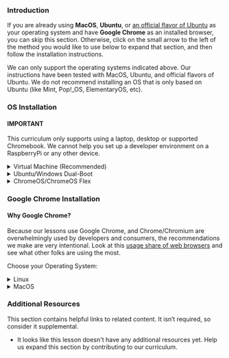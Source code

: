 ### Introduction

If you are already using **MacOS**, **Ubuntu**, or [an official flavor of Ubuntu](https://wiki.ubuntu.com/UbuntuFlavors) as your operating system and have **Google Chrome** as an installed browser, you can skip this section. Otherwise, click on the small arrow to the left of the method you would like to use below to expand that section, and then follow the installation instructions.

<div class="lesson-note" markdown="1">

We can only support the operating systems indicated above. Our instructions have been tested with MacOS, Ubuntu, and official flavors of Ubuntu. We do not recommend installing an OS that is only based on Ubuntu (like Mint, Pop!_OS, ElementaryOS, etc).

</div>

### OS Installation

#### IMPORTANT

This curriculum only supports using a laptop, desktop or supported Chromebook. We cannot help you set up a developer environment on a RaspberryPi or any other device.

<details markdown="block">
<summary class="dropDown-header">Virtual Machine (Recommended)
</summary>

Installing a Virtual Machine (VM) is the easiest and most reliable way to get started creating an environment for web development. A VM is an entire computer emulation that runs inside your current Operating System (OS), like Windows. The main drawback of a VM is that it can be slow because you’re essentially running two computers at the same time. We’ll do a few things to improve its performance.

### Step 1: Download VirtualBox and Xubuntu

Installing a VM is a simple process. This guide uses Oracle's VirtualBox program to create and run the VM. This program is open-source, free, and simple. What more can you ask for? Now, let's make sure we have everything downloaded and ready for installation.

#### IMPORTANT

Once you have completed these instructions, **you are expected to work entirely in the VM.** Maximize the window, add more virtual monitors if you have them, fire up the Internet Browser in the **Whisker Menu** ![The Whisker Menu Icon](https://cdn.statically.io/gh/TheOdinProject/curriculum/5d27ddb08c8cf3c553537deb6156a5c7f7aa1bac/foundations/installations/prerequisites/imgs/whisker_menu_icon.png) on the top left of the desktop. You should not be using anything outside of the VM while working on The Odin Project. If you feel like you have a good understanding after using the VM for a while, and or want to improve your experience, we recommend dual-booting Ubuntu, which there are instructions for below.

#### Step 1.1: Download VirtualBox

[Click here](https://www.virtualbox.org/wiki/Downloads "VirtualBox Downloads") and download VirtualBox for Windows hosts.

#### Step 1.2: Download Xubuntu

There are thousands of distributions of Linux out there, but Ubuntu is undoubtedly one of the most popular and user friendly. When installing Linux on a VM, we recommend [downloading Xubuntu 22.04](https://mirror.us.leaseweb.net/ubuntu-cdimage/xubuntu/releases/22.04/release/). There are a few files listed here, download the one ending in `.iso`. Xubuntu uses the same base software as Ubuntu but has a desktop environment that requires fewer computer resources and is therefore ideal for virtual machines.

### Step 2: Install VirtualBox and set up Xubuntu

#### Step 2.1: Install VirtualBox

Installing VirtualBox is very straightforward. It doesn’t require much technical knowledge and is the same process as installing any other program on your Windows computer. Double clicking the downloaded VirtualBox file will start the installation process. During the installation, you’ll be presented with various options. Leave them in their default state unless you are certain about their behavior. As the software installs, the progress bar might appear to be stuck; just wait for it to finish.

#### Step 2.2: Prepare VirtualBox for Xubuntu

Now that you have VirtualBox installed, launch the program. Once open, you should see the start screen.

![The VirtualBox start screen](https://cdn.statically.io/gh/TheOdinProject/curriculum/5d27ddb08c8cf3c553537deb6156a5c7f7aa1bac/foundations/installations/prerequisites/imgs/00.png)

Click on the **New** button to create a virtual operating system. Give it a name of **"Xubuntu"**, leave the **Machine Folder** as is, set the **Type** to **Linux** and be sure **Version** is set to **Ubuntu (64-bit)**. If the 64-bit option is not present, you'll likely need to [enable virtualization in your computer’s BIOS/UEFI settings](https://access.redhat.com/documentation/en-us/red_hat_enterprise_linux/7/html/virtualization_deployment_and_administration_guide/sect-troubleshooting-enabling_intel_vt_x_and_amd_v_virtualization_hardware_extensions_in_bios). Continue by pressing **Next**, and choose the following options in the next steps:

![Xubuntu should make the Version be Ubuntu (64-bit) automatically](https://cdn.statically.io/gh/TheOdinProject/curriculum/5d27ddb08c8cf3c553537deb6156a5c7f7aa1bac/foundations/installations/prerequisites/imgs/01.png)

**1.  Memory size:** Use 2048 MB or more if possible. Ideally, you want this amount to be somewhere between 2048 (the recommended amount by Xubuntu) and half of your computer’s maximum memory. For example, if you have 8 GB (8192 MB respectively) of RAM, you could allocate up to 4096 MB (1024 MB to 1 GB) to your VM’s operating system. If you do not know how much RAM is available to you, [please run this Google query](https://www.google.com/search?q=how+to+find+out+how+much+ram+you+have) to learn how to find this out. If the VM runs a bit slow, try allocating more memory!

_(__note:__ Difficulty converting your **G**iga**B**ytes into **M**ega**B**ytes? 1 GB of RAM is equal to 1024 MB. Therefore, you can say that **8 GB = 8 x 1024 = 8192 MB.**)_

   ![Please allow me to Google that for you](https://cdn.statically.io/gh/TheOdinProject/curriculum/5d27ddb08c8cf3c553537deb6156a5c7f7aa1bac/foundations/installations/prerequisites/imgs/02.png)

**2.  Hard disk:** Choose the **Create a virtual hard disk now** option.

   ![The VirtualBox Create Hard Disk window 1](https://cdn.statically.io/gh/TheOdinProject/curriculum/5d27ddb08c8cf3c553537deb6156a5c7f7aa1bac/foundations/installations/prerequisites/imgs/03.png)

**3.  Hard disk file type:** Choose the **VDI (VirtualBox disk image)** option.

   ![The VirtualBox Create Virtual Hard Disk window 2](https://cdn.statically.io/gh/TheOdinProject/curriculum/5d27ddb08c8cf3c553537deb6156a5c7f7aa1bac/foundations/installations/prerequisites/imgs/04.png)

**4.  Storage on physical hard disk:** Choose the **Dynamically allocated** option.

   ![The VirtualBox Create Virtual Hard Disk window 3](https://cdn.statically.io/gh/TheOdinProject/curriculum/5d27ddb08c8cf3c553537deb6156a5c7f7aa1bac/foundations/installations/prerequisites/imgs/05.png)

**5.  File location and size:** We recommend **at least 30 GB** for the virtual hard disk.

   ![The VirtualBox Create Virtual Hard Disk window 4](https://cdn.statically.io/gh/TheOdinProject/curriculum/5d27ddb08c8cf3c553537deb6156a5c7f7aa1bac/foundations/installations/prerequisites/imgs/07.png)

After completing the last step, click the **Create** button. Your new virtual OS should now appear in the menu. With **Xubuntu** selected, click on the **Settings** button on the navigation bar, highlighted in red below.

![The VirtualBox Home screen with Xubuntu](https://cdn.statically.io/gh/TheOdinProject/curriculum/5d27ddb08c8cf3c553537deb6156a5c7f7aa1bac/foundations/installations/prerequisites/imgs/08.png)

 Click on the **System** tab and then the **Processor** tab. Increase the Processor(s) to 2. If this screen prevents you from increasing processors, you likely need to [enable virtualization in your computer’s BIOS/UEFI settings](https://access.redhat.com/documentation/en-us/red_hat_enterprise_linux/7/html/virtualization_deployment_and_administration_guide/sect-troubleshooting-enabling_intel_vt_x_and_amd_v_virtualization_hardware_extensions_in_bios). If you have a single core processor, you will not be able to change this setting.

![The Xubuntu System Settings Processor window](https://cdn.statically.io/gh/TheOdinProject/curriculum/5d27ddb08c8cf3c553537deb6156a5c7f7aa1bac/foundations/installations/prerequisites/imgs/09.png)

If you have more than one monitor, you can create additional monitors by increasing the **Monitor Count** attribute in the **Display** tab. Please be sure to increase the **Video Memory** slider until it is in the green. **All other settings should remain default.**

![The Xubuntu System Settings Display window](https://cdn.statically.io/gh/TheOdinProject/curriculum/5d27ddb08c8cf3c553537deb6156a5c7f7aa1bac/foundations/installations/prerequisites/imgs/10.png)

With all that complete, click **OK** to save the changes.

You cannot install Xubuntu without mounting the ISO you downloaded earlier. We will do that now. Click on the section labeled **[Optical Drive] Empty** to the right of the text labeled **IDE Secondary Master** under **Storage** at the main VirtualBox screen, while Xubuntu is selected. This will open up a dropdown menu, click **Choose/Create a disk image...**.

![The VirtualBox Home Screen again](https://cdn.statically.io/gh/TheOdinProject/curriculum/5d27ddb08c8cf3c553537deb6156a5c7f7aa1bac/foundations/installations/prerequisites/imgs/12.png)

The next window that opens, click on the Blue Circle with the Green Plus labeled **Add**, and locate your Xubuntu ISO file you downloaded earlier. Choose the ISO and click open.

_(__note__: The `.iso` is most likely in your `Downloads` folder to which you'll have to navigate. If you can't find it there you either told the browser to save it somewhere else or forgot to download it - go back to **Step 1.2.** for a download link.)_

![The Xubuntu - Optical Disk Selector screen](https://cdn.statically.io/gh/TheOdinProject/curriculum/5d27ddb08c8cf3c553537deb6156a5c7f7aa1bac/foundations/installations/prerequisites/imgs/13.png)

You should now see the ISO on the Disk Selector screen. Click it and hit the **Choose** button at the bottom.

![The Xubuntu - Optical Disk Selector screen but with an ISO loaded](https://cdn.statically.io/gh/TheOdinProject/curriculum/5d27ddb08c8cf3c553537deb6156a5c7f7aa1bac/foundations/installations/prerequisites/imgs/14.png)

You can now start the VM by right clicking on the icon in the menu and by clicking the large **Start** arrow at the top.

When the VM starts up, you'll see a black and white menu. Choose the top option, **Try or Install Xubuntu**. After a while you'll see a window where you can choose **Try Xubuntu** or **Install Xubuntu**. Pick **Install Xubuntu**.

All of the default options can be left alone, including the Installation type (**Erase disk and install Ubuntu**). It may sound dangerous, but the VM can only see the "Hard Drive" of the VM. This is the beauty of VMs: the ability to separate the physical space of your computer across many VMs. While installing, be sure to take note of the password and username you chose, we will need these later.

The rest of the installation is pretty straightforward, but if you have any questions, you can find Ubuntu's official installation guide for Ubuntu [here](https://tutorials.ubuntu.com/tutorial/tutorial-install-ubuntu-desktop#0).

When the installation is finished it will ask you to restart. Click **Restart Now**. Then it should ask you to **"Please remove the installation medium, then press ENTER"**, simply press `Enter`. No need to remove anything. If it does not ask you to do so after a while, try pressing `Enter` anyway. The VM should now reboot.

### Step 3: Install and Enable Guest Additions

Your regular operating system (Windows in this case) is called the **Host**, and all other operating systems that run as VMs are called **Guests**. To make working in your Guest OS easier, you need to install Guest Additions. It adds useful functionality to the Guest OS, such as full-screen guest mode.

#### While your VM is running, do the following steps:

  1.  Click the **Whisker Menu** ![The Whisker Menu Icon](https://cdn.statically.io/gh/TheOdinProject/curriculum/5d27ddb08c8cf3c553537deb6156a5c7f7aa1bac/foundations/installations/prerequisites/imgs/whisker_menu_icon.png) on the top left of the desktop.
  1.  Type `Software Updater` in the text field that opens up and click on the item with the same name.
  1.  Install all available updates. If there are no available updates, move on to Step 5.
  1.  If the **Software Updater** is stuck waiting for an **"unattended upgrade"** to finish, reboot the VM and start again from Step 1.
  1.  Open a terminal with `Left Ctrl + Alt + T` or opening the **Whisker Menu** and typing in **Terminal** (the shortcut is obviously faster).
  1.  Copy and paste this into the terminal: `sudo apt install linux-headers-$(uname -r) build-essential dkms`.

      _(__note__: You cannot copy and paste between your guest OS and host OS (Windows), so when copying these commands you need to open this page in your VM through your **Web Browser** by pressing `Windows + W` (the `Windows` key should be between the `Left Ctrl` and `Left Alt` keys) or opening the **Whisker Menu** and typing in **Web Browser**. To paste into the terminal either right-click in the terminal and choose **Paste** or use `Shift + Left Ctrl + V`.)_
  1.  Enter your password when it asks you to.

      _(__note__: Your password will not be visible in the terminal. You will not see any feedback when you type. This is a security feature to protect your password. Press `Enter` when done.)_
  1.  If you get the following errors: **Unable to locate package build-essential** and **Unable to locate package dkms**, paste in the following: `sudo apt install build-essential` and enter your password. Otherwise, move on to Step 9.
  1.  Type `Y` when it asks you to and let it finish installing. Close the terminal when it is finished.
  1.  Click **Devices** on the VM toolbar -> **Insert Guest additions CD image** in the menu bar.
  1.  Wait for the CD image to mount, a window will show on the top right of the VM screen saying it was successfully mounted.
  1.  Let's take a look at the contents of the CD image we just mounted. If you see a **File Manager** window appear, then confirm the presence of a file named `VBoxLinuxAdditions.run`. If that file is present, you can move on to step 13. If you do _not_ see a File Manager window appear, then navigate to the desktop by minimizing all opened windows, and then double-click on the folder called **Home** on VM's desktop. Afterwards, click on a CD under **Devices** on the left side of the window called `VBox_GAs_x.x.x` where the x's are the version number.  Now you can confirm that the file `VBoxLinuxAdditions.run` is present. If you see that file, move on to step 13.
  1.  In the window we opened in step 12, click **File -> Open Terminal Here** - this should open a terminal with the prompt ending in something like `VBox_GAs_x.x.x` where the x's are the version number.
  1.  In the newly opened terminal window, paste `sudo ./VBoxLinuxAdditions.run` and hit enter.
  1.  Once it finishes, close the terminal.
  1.  Right-click CD under **Devices** in the **File Manager** window and click **Eject**. If you have closed that window in the meantime go back to point 12. to see how to bring it up again.
  1.  Reboot your VM. Do this by opening your terminal (`Left Ctrl + Alt + T`) then typing in `reboot` and finally hitting `Enter`.
  1.  You can now maximize the VM window, create additional displays, and use many other useful features. These options are available on the VM toolbar under **View** and **Device**.

#### NOTE:

-  If upon trying to start the VM you only get a black screen, close and "power off" the VM, click **Settings -> Display** and make sure **Enable 3D Acceleration** is UNCHECKED, and Video memory is set to **AT LEAST 128MB**.
-  If you receive an error when trying to mount the Guest Additions CD image (**"Unable to insert the virtual optical disk"**):

   **Suggestion 1:** Reboot your host (Windows) operating system. Afterward, ensure that there is no image file mounted in *both* Virtual Box as well as in the file system of the VM.

   **Suggestion 2:** In VirtualBox Manager, while the VM is not running, select Xubuntu then click Settings. In the **Storage** tab, under **Controller: IDE**, click on `VBoxGuestAdditions.iso` and make sure **Live CD/DVD** is ticked. Enabling this option causes the image to not be removed upon ejection, therefore it should be removed as the final step. To do so, once you have completed the Guest Additions installation and shut down your VM, you can find the image where you enabled **Live CD/DVD**: under **Controller: IDE**, by selecting the blue circle dropdown on the right side of the window and clicking **Remove Disk from Virtual Drive**. It is also suggested to uncheck **Live CD/DVD** at this point.
-  If you encounter the error **"VirtualBox-Error: Failed to open a session for the virtual machine..."** you might have to turn on 'virtualization' in your host's BIOS settings. If you are using Windows as your host OS you can follow [these instructions](https://2nwiki.2n.cz/pages/viewpage.action?pageId=75202968), otherwise just google how to turn it on for your specific OS.
-  Are you using a touchscreen? [Click here](https://www.youtube.com/watch?v=hW-iyHHoDy4) to watch a video on how to enable touchscreen controls for VirtualBox.

### Step 4: Understand Your New VM

Here are some tips to help you get started in a virtual environment:

-  All your work should happen in the VM. You will install everything you need for coding, including your text editor, language environments and various tools inside the VM. The Xubuntu installation inside of your VM also comes with a web browser pre-installed but we'll be installing Chrome shortly.

-  To install software on your VM, you will follow the Linux (Ubuntu) installation instructions from inside the Xubuntu VM.

-  You might need to take screenshots when asking for help on our Discord, here's how depending on where you use it:
    -  **Inside the VM:** you can use `Shift + PrtSrc` to take screenshots of portion of your screen. Alternatively, you can click the **Whisker Menu** and type in **Screenshot**, in which you can choose to take a screenshot of your entire screen, the current window you are on or to select a certain area to capture.
    -    **On your host (Windows):** you can use a shortcut of the Host Key (`Right Ctrl + E`) or click **View -> Take Screenshot** for a full screenshot. A different way would be unfocusing your VM window by clicking outside of it and then using the regular Windows shortcut of `Windows + Shift + S` to take screenshots of portion of your screen.

-  **Remember:** all of the development that you'll do related to TOP should be done in the VM.

-  We recommend going full screen (**View -> Full-screen Mode**) and forgetting about your host OS (Windows). For best performance, close all programs inside of your host OS when running your VM.

-  If you added additional monitors in the **Display** tab of your VM settings, with the VM running, clicking **View -> Virtual Screen 2 -> Enable**. You can run fullscreen with multiple monitors, but it may ask for more **Video Memory**, which you should have increased when adding more monitors. **Make sure you enable your Virtual Screens in windowed mode before going fullscreen, otherwise they won't work.** Upon exiting fullscreen, your secondary display may close. You can reopen it with these instructions.

### Step 5: Safely shutting down your VM

You don't pull the plug on your everyday use computer, right? Why would you do the same to your virtual computer? When you click the X button and just close out your VM, you might as well say goodbye to your files. In this section, you'll understand three ways you can shut off your VM.

#### Option 1 - Shutting down from inside the VM with UI

Clicking on the **Whisker Menu** ![The Whisker Menu Icon](https://cdn.statically.io/gh/TheOdinProject/curriculum/5d27ddb08c8cf3c553537deb6156a5c7f7aa1bac/foundations/installations/prerequisites/imgs/whisker_menu_icon.png) and clicking the power icon will give you several options on how to modify your session, including **Shutting Down**.

![Power Icon](https://cdn.statically.io/gh/TheOdinProject/curriculum/9ec5047b3ffdbd4ef4ecc609fb4f52f9b188830f/foundations/installations/prerequisites/imgs/VM_01.png)
<br/>

![User Session Popup](https://cdn.statically.io/gh/TheOdinProject/curriculum/9ec5047b3ffdbd4ef4ecc609fb4f52f9b188830f/foundations/installations/prerequisites/imgs/VM_02.png)

#### Option 2 - Shutting down from inside the VM with the Terminal

Simply enough, typing `poweroff` will do in this case. Your system will immediately shutdown.

#### Option 3 - Shutting down from outside the VM

The last way to accomplish this goal of safely shutting down is by using the VM interface. Clicking on the File tab and hitting the close button (which also has a Power Icon) will bring up a popup titled **Close Virtual Machine**. This popup asks if you want to **Save the machine state**, **Send the shutdown signal**, or **Power off the machine**.

![VM File Menu](https://cdn.statically.io/gh/TheOdinProject/curriculum/9ec5047b3ffdbd4ef4ecc609fb4f52f9b188830f/foundations/installations/prerequisites/imgs/VM_03.png)

<br/>

![Close Virtual Machine Menu](https://cdn.statically.io/gh/TheOdinProject/curriculum/9ec5047b3ffdbd4ef4ecc609fb4f52f9b188830f/foundations/installations/prerequisites/imgs/VM_04.png)

To be safe, click the **Send the shutdown signal** radio and hit OK. This will safely power down your VM and your files will not get corrupted.

</details>

<details markdown="block">
<summary class="dropDown-header">Ubuntu/Windows Dual-Boot
</summary>

### Read this entire section before starting

Dual-booting provides two operating systems on your computer that you can switch between with a simple reboot. One OS will not modify the other unless you explicitly tell it to do so. Before you continue, be sure to back up any important data and to have a way to ask for help. If you get lost, scared, or stuck, we're here to help in the [Odin Tech Support chat room](https://discordapp.com/channels/505093832157691914/514204667245363200). Come say "Hi"!

### Step 1: Download Ubuntu

First, you need to download the version of Ubuntu you want to install on your computer. Ubuntu comes in different versions ("flavors"), but we suggest the standard desktop [Ubuntu](https://releases.ubuntu.com/22.04/). If you're using an older computer, we recommend [Xubuntu](https://xubuntu.org/release/22-04/). Be sure to download the 64-bit version of [Ubuntu](https://releases.ubuntu.com/22.04/) or [Xubuntu](https://xubuntu.org/release/22-04/).

### Step 2: Create a Bootable Flash Drive

Next, follow [this guide](https://itsfoss.com/create-live-usb-of-ubuntu-in-windows/) to create a bootable flash drive so that you can install Ubuntu on your hard drive. If you don't have a flash drive, you can also use a CD or DVD.

Note: You can use this method to try out [different flavors of Ubuntu](https://www.ubuntu.com/download/flavours) if you'd like. These images allow you to try out different flavors without committing to an installation. Be aware that running the OS from a flash drive will cause the OS to be slow and can decrease the life of your flash drive.

### Step 3: Install Ubuntu

#### Step 3.1: Boot from the Flash Drive

First, you need to boot Ubuntu from your flash drive. The exact steps may vary, but in general, you will need to do the following:

-  Insert the flash drive into the computer.
-  Reboot the computer.
-  Select the flash drive as the bootable device instead of the hard drive.

For example, on a Dell computer, you would need to plug in the flash drive, reboot the computer, and press the F12 key while the computer is first booting up to bring up the boot menu. From there, you can select to boot from the flash drive. Your computer may not be exactly the same, but Google can help you figure it out.

#### Step 3.2: Install Ubuntu

If you would like to test out the version of Ubuntu on the flash drive, click 'Try me'. When you have found a flavor of Ubuntu you like, click 'Install' and continue to the next step.

Installing Ubuntu is where the real changes start happening on your computer. The default settings are mostly perfect, but be sure to **"Install Ubuntu alongside Windows"** and change the allocated disk space allowed for Ubuntu to 30 GB (or more if you can).

For step-by-step instructions, please follow this [installation guide](https://medium.com/linuxforeveryone/how-to-install-ubuntu-20-04-and-dual-boot-alongside-windows-10-323a85271a73) from the Dave’s RoboShack.

### Intel RST (Rapid Storage Technology)

If you encounter an error requesting you to disable **Intel RST** while attempting to install Ubuntu, follow [these instructions from Stack Exchange](https://askubuntu.com/questions/1233623/workaround-to-install-ubuntu-20-04-with-intel-rst-systems/1233644#1233644), specifically **Choice #2**. The process forces Windows to boot into safemode after you switch your motherboard storage driver to work with Ubuntu. Once it boots into Windows, the forced-on safemode is disabled and you are free to attempt an installation of Ubuntu once again.

</details>

<details markdown="block">
<summary class="dropDown-header">ChromeOS/ChromeOS Flex
</summary>

With the recent addition of being able to run a Linux terminal, the ChromeOS platform has been opened up to the ability to install native Linux applications. If you wish to use your Chromebook to complete The Odin Project, you will need to ensure you meet a couple requirements:

1.  You have a supported Chromebook:
    -   [Official Chromebooks](https://www.chromium.org/chromium-os/chrome-os-systems-supporting-linux)
    -   [ChromeOS Flex Chromebooks](https://support.google.com/chromeosflex/answer/11513094)
2.  You can install Linux by following [these instructions](https://support.google.com/chromebook/answer/9145439?hl=en)

Once you have successfully met both of these requirements, you should be able to follow along with the Linux instructions throughout the entire curriculum.

</details>

### Google Chrome Installation

#### Why Google Chrome?

Because our lessons use Google Chrome, and Chrome/Chromium are overwhelmingly used by developers and consumers, the recommendations we make are very intentional.
Look at this [usage share of web browsers](https://en.wikipedia.org/wiki/Usage_share_of_web_browsers#Summary_tables) and see what other folks are using the most.

Choose your Operating System:

<details markdown="block">
<summary class="dropDown-header">Linux</summary>

#### Step 1: Download Google Chrome

   -   Open your **Terminal**
   -   Run the following command to download latest **Google Chrome** `.deb` package

~~~bash
wget https://dl.google.com/linux/direct/google-chrome-stable_current_amd64.deb
~~~

#### Step 2: Install Google Chrome

   -   Enter the following command in your terminal to install **Google Chrome** `.deb` package

~~~bash
sudo apt install ./google-chrome-stable_current_amd64.deb
~~~

   -   Enter your password, if needed

   _(__note__: You might see a notice starting with `N: Download is performed unsandboxed (...)`. You don't need to worry about it. [Read this reddit post for more information.](https://www.reddit.com/r/linux4noobs/comments/ux6cwx/comment/i9x2twx/))_

#### Step 3: Delete the installer file

~~~bash
rm google-chrome-stable_current_amd64.deb
~~~

#### Step 4: Using Google Chrome

You can start chrome in two ways,

   -   Click **Google Chrome** from the Applications menu
   -   **Or**, use the `google-chrome` command from the terminal

~~~bash
google-chrome
~~~

_(__note__: Chrome is going to use this terminal to output various messages and won't let you run other commands. Don't worry about those messages. If you want to use the same terminal that you run Chrome in for other commands, use `google-chrome &` instead.)_

</details>

<details markdown="block">
<summary class="dropDown-header">MacOS</summary>

#### Step 1: Download Google Chrome

   -   Visit [Google Chrome download page](https://www.google.com/chrome/)
   -   Click **Download Chrome for Mac**

#### Step 2: Install Google Chrome

   -   Open the **Downloads** folder
   -   Double click the file **googlechrome.dmg**
   -   Drag the Google Chrome icon to the **Applications** folder icon

#### Step 3: Delete the installer file

   -   Open **Finder**
   -   Click the **arrow** next to Google Chrome in the sidebar
   -   Go to the **Downloads** folder
   -   Drag **googlechrome.dmg** to the trash

#### Step 4: Using Google Chrome

   -   Go to your **Applications** folder
   -   Double click **Google Chrome**

</details>

### Additional Resources

This section contains helpful links to related content. It isn’t required, so consider it supplemental.

-  It looks like this lesson doesn't have any additional resources yet. Help us expand this section by contributing to our curriculum.
